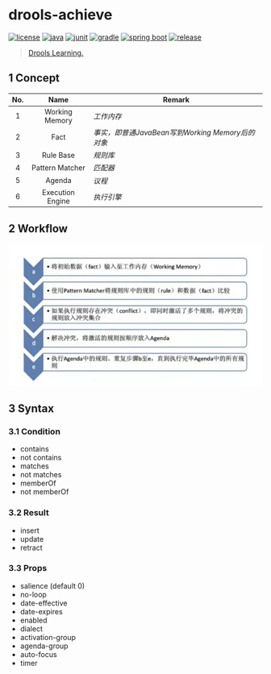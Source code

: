 # drools-achieve

[![license](https://img.shields.io/badge/license-MIT-green.svg?style=flat&logo=github)](https://www.mit-license.org)
[![java](https://img.shields.io/badge/java-1.8u202-brightgreen.svg?style=flat&logo=java)](https://www.oracle.com/java/technologies/javase-downloads.html)
[![junit](https://img.shields.io/badge/junit-5.6.3-brightgreen.svg?style=flat&logo=junit5)](https://junit.org/junit5/docs/current/user-guide)
[![gradle](https://img.shields.io/badge/gradle-7.2-brightgreen.svg?style=flat&logo=gradle)](https://docs.gradle.org/7.2/userguide/installation.html)
[![spring boot](https://img.shields.io/badge/springboot-2.3.12.RELEASE-brightgreen.svg?style=flat&logo=springboot)](https://docs.spring.io/spring-boot/docs/2.3.12.RELEASE/reference/htmlsingle/)
[![release](https://img.shields.io/badge/release-0.4.0-blue.svg)](https://github.com/aaric/drools-achieve/releases)

> [Drools Learning.](https://docs.drools.org/7.64.0.Final/drools-docs/html_single/index.html)

## 1 Concept

|No.|Name| Remark   |
|:---:|:---:|----------|
|1|Working Memory|*工作内存*|
|2|Fact|*事实，即普通JavaBean写到Working Memory后的对象*|
|3|Rule Base|*规则库*|
|4|Pattern Matcher|*匹配器*|
|5|Agenda|*议程*|
|6|Execution Engine|*执行引擎*|


## 2 Workflow

![workflow](workflow.jpg)

## 3 Syntax

### 3.1 Condition

- contains
- not contains
- matches
- not matches
- memberOf
- not memberOf

### 3.2 Result

- insert
- update
- retract

### 3.3 Props

- salience (default 0)
- no-loop
- date-effective
- date-expires
- enabled
- dialect
- activation-group
- agenda-group
- auto-focus
- timer
